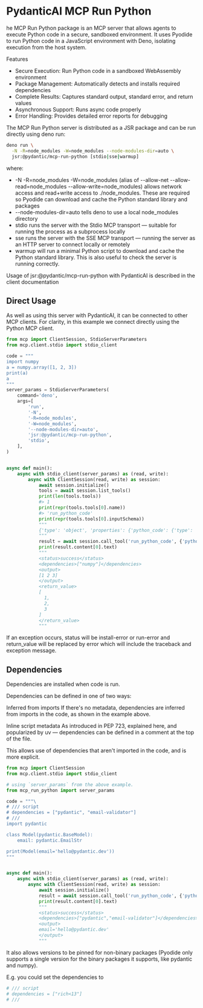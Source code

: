 # PydanticAI MCP Run Python

he MCP Run Python package is an MCP server that allows agents to execute Python code in a secure, sandboxed environment. It uses Pyodide to run Python code in a JavaScript environment with Deno, isolating execution from the host system.

Features
- Secure Execution: Run Python code in a sandboxed WebAssembly environment
- Package Management: Automatically detects and installs required dependencies
- Complete Results: Captures standard output, standard error, and return values
- Asynchronous Support: Runs async code properly
- Error Handling: Provides detailed error reports for debugging

The MCP Run Python server is distributed as a JSR package and can be run directly using deno run:
```bash
deno run \
  -N -R=node_modules -W=node_modules --node-modules-dir=auto \
  jsr:@pydantic/mcp-run-python [stdio|sse|warmup]
```
where:
- -N -R=node_modules -W=node_modules (alias of --allow-net --allow-read=node_modules --allow-write=node_modules) allows network access and read+write access to ./node_modules. These are required so Pyodide can download and cache the Python standard library and packages
- --node-modules-dir=auto tells deno to use a local node_modules directory
- stdio runs the server with the Stdio MCP transport — suitable for running the process as a subprocess locally
- sse runs the server with the SSE MCP transport — running the server as an HTTP server to connect locally or remotely
- warmup will run a minimal Python script to download and cache the Python standard library. This is also useful to check the server is running correctly.

Usage of jsr:@pydantic/mcp-run-python with PydanticAI is described in the client documentation

## Direct Usage

As well as using this server with PydanticAI, it can be connected to other MCP clients. For clarity, in this example we connect directly using the Python MCP client.

```python
from mcp import ClientSession, StdioServerParameters
from mcp.client.stdio import stdio_client

code = """
import numpy
a = numpy.array([1, 2, 3])
print(a)
a
"""
server_params = StdioServerParameters(
    command='deno',
    args=[
        'run',
        '-N',
        '-R=node_modules',
        '-W=node_modules',
        '--node-modules-dir=auto',
        'jsr:@pydantic/mcp-run-python',
        'stdio',
    ],
)


async def main():
    async with stdio_client(server_params) as (read, write):
        async with ClientSession(read, write) as session:
            await session.initialize()
            tools = await session.list_tools()
            print(len(tools.tools))
            #> 1
            print(repr(tools.tools[0].name))
            #> 'run_python_code'
            print(repr(tools.tools[0].inputSchema))
            """
            {'type': 'object', 'properties': {'python_code': {'type': 'string', 'description': 'Python code to run'}}, 'required': ['python_code'], 'additionalProperties': False, '$schema': 'http://json-schema.org/draft-07/schema#'}
            """
            result = await session.call_tool('run_python_code', {'python_code': code})
            print(result.content[0].text)
            """
            <status>success</status>
            <dependencies>["numpy"]</dependencies>
            <output>
            [1 2 3]
            </output>
            <return_value>
            [
              1,
              2,
              3
            ]
            </return_value>
            """
```
If an exception occurs, status will be install-error or run-error and return_value will be replaced by error which will include the traceback and exception message.

## Dependencies

Dependencies are installed when code is run.

Dependencies can be defined in one of two ways:

Inferred from imports
If there's no metadata, dependencies are inferred from imports in the code, as shown in the example above.

Inline script metadata
As introduced in PEP 723, explained here, and popularized by uv — dependencies can be defined in a comment at the top of the file.

This allows use of dependencies that aren't imported in the code, and is more explicit.

```python
from mcp import ClientSession
from mcp.client.stdio import stdio_client

# using `server_params` from the above example.
from mcp_run_python import server_params

code = """\
# /// script
# dependencies = ["pydantic", "email-validator"]
# ///
import pydantic

class Model(pydantic.BaseModel):
    email: pydantic.EmailStr

print(Model(email='hello@pydantic.dev'))
"""


async def main():
    async with stdio_client(server_params) as (read, write):
        async with ClientSession(read, write) as session:
            await session.initialize()
            result = await session.call_tool('run_python_code', {'python_code': code})
            print(result.content[0].text)
            """
            <status>success</status>
            <dependencies>["pydantic","email-validator"]</dependencies>
            <output>
            email='hello@pydantic.dev'
            </output>
            """
```
It also allows versions to be pinned for non-binary packages (Pyodide only supports a single version for the binary packages it supports, like pydantic and numpy).

E.g. you could set the dependencies to
```python
# /// script
# dependencies = ["rich<13"]
# ///
```


